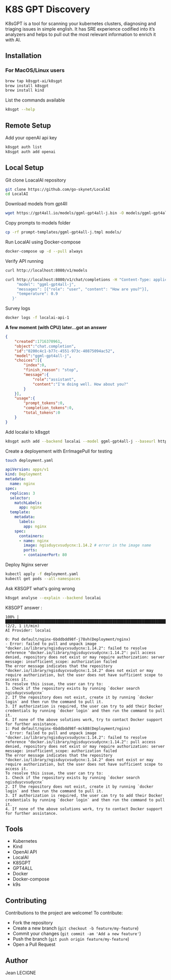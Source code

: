 # K8S GPT Discovery

K8sGPT is a tool for scanning your kubernetes clusters, diagnosing and triaging issues in simple english. It has SRE experience codified into it’s analyzers and helps to pull out the most relevant information to enrich it with AI.

## Installation

### For MacOS/Linux users

```bash
brew tap k8sgpt-ai/k8sgpt
brew install k8sgpt
brew install kind
```

List the commands available
```bash
k8sgpt --help
```

## Remote Setup

Add your openAI api key
```bash
k8sgpt auth list
k8sgpt auth add openai
```

## Local Setup

Git clone LoacalAI repository
```bash
git clone https://github.com/go-skynet/LocalAI
cd LocalAI
```

Download models from gpt4ll
```bash
wget https://gpt4all.io/models/ggml-gpt4all-j.bin -O models/ggml-gpt4all-j
```
Copy prompts to models folder
```bash
cp -rf prompt-templates/ggml-gpt4all-j.tmpl models/
```

Run LocalAI using Docker-compose
```bash
docker-compose up -d --pull always
```

Verify API running
```bash
curl http://localhost:8080/v1/models
```
```bash
curl http://localhost:8080/v1/chat/completions -H "Content-Type: application/json" -d '{
     "model": "ggml-gpt4all-j",
     "messages": [{"role": "user", "content": "How are you?"}],
     "temperature": 0.9
   }'
```
Survey logs
```bash
docker logs -f localai-api-1
```

**A few moment (with CPU) later...got an answer**

```json
{
    "created":1716370961,
    "object":"chat.completion",
    "id":"0200c4c1-b77c-4551-973c-40875094ac52",
    "model":"ggml-gpt4all-j",
    "choices":[{
        "index":0,
        "finish_reason": "stop",
        "message":{
            "role":"assistant",
            "content":"I'm doing well. How about you?"
        }
    }],
    "usage":{
        "prompt_tokens":0,
        "completion_tokens":0,
        "total_tokens":0
    }
}
```

Add localai to k8sgpt

```bash
k8sgpt auth add --backend localai --model ggml-gpt4all-j --baseurl http://localhost:8080/v1
```

Create a deployement with ErrImagePull for testing

```bash
touch deployment.yaml
```

```yaml
apiVersion: apps/v1
kind: Deployment
metadata:
  name: nginx
spec:
  replicas: 3
  selector:
    matchLabels:
      app: nginx
  template:
    metadata:
      labels:
        app: nginx
    spec:
      containers:
      - name: nginx
        image: ngisduycvsudycnx:1.14.2 # error in the image name
        ports:
        - containerPort: 80
```

Deploy Nginx server
```bash
kubectl apply -f deployment.yaml
kubectl get pods --all-namespaces
```

Ask K8SGPT what's going wrong

```bash
k8sgpt analyse --explain --backend localai
```

K8SGPT answer : 
```
100% |█████████████████████████████████████████████████████████████████████████████████████████████████████████████████████████████████████████████████████████| (2/2, 1 it/min)           
AI Provider: localai

0: Pod default/nginx-6bddbdd98f-j78vh(Deployment/nginx)
- Error: failed to pull and unpack image "docker.io/library/ngisduycvsudycnx:1.14.2": failed to resolve reference "docker.io/library/ngisduycvsudycnx:1.14.2": pull access denied, repository does not exist or may require authorization: server message: insufficient_scope: authorization failed
The error message indicates that the repository "docker.io/library/ngisduycvsudycnx:1.14.2" does not exist or may require authorization, but the user does not have sufficient scope to access it. 
To resolve this issue, the user can try to:
1. Check if the repository exists by running `docker search ngisduycvsudycnx`
2. If the repository does not exist, create it by running `docker login` and then run the command to pull it.
3. If authorization is required, the user can try to add their Docker credentials by running `docker login` and then run the command to pull it.
4. If none of the above solutions work, try to contact Docker support for further assistance.
1: Pod default/nginx-6bddbdd98f-mck88(Deployment/nginx)
- Error: failed to pull and unpack image "docker.io/library/ngisduycvsudycnx:1.14.2": failed to resolve reference "docker.io/library/ngisduycvsudycnx:1.14.2": pull access denied, repository does not exist or may require authorization: server message: insufficient_scope: authorization failed
The error message indicates that the repository "docker.io/library/ngisduycvsudycnx:1.14.2" does not exist or may require authorization, but the user does not have sufficient scope to access it. 
To resolve this issue, the user can try to:
1. Check if the repository exists by running `docker search ngisduycvsudycnx`
2. If the repository does not exist, create it by running `docker login` and then run the command to pull it.
3. If authorization is required, the user can try to add their Docker credentials by running `docker login` and then run the command to pull it.
4. If none of the above solutions work, try to contact Docker support for further assistance.
```

## Tools
* Kubernetes
* Kind
* OpenAI API
* LocalAI
* K8SGPT
* GPT4ALL
* Docker
* Docker-compose
* k9s

## Contributing
Contributions to the project are welcome! To contribute:

* Fork the repository
* Create a new branch (`git checkout -b feature/my-feature`)
* Commit your changes (`git commit -am 'Add a new feature'`)
* Push the branch (`git push origin feature/my-feature`)
* Open a Pull Request

## Author
Jean LECIGNE

